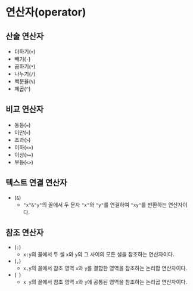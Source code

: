 # 연산자(operator)

## 산술 연산자

- 더하기(`+`)
- 빼기(`-`)
- 곱하기(`*`)
- 나누기(`/`)
- 백분율(`%`)
- 제곱(`^`)

## 비교 연산자

- 동등(`=`)
- 미만(`<`)
- 초과(`>`)
- 이하(`<=`)
- 이상(`>=`)
- 부등(`<>`)

## 텍스트 연결 연산자

- (`&`)
  - `"x"&"y"`의 꼴에서 두 문자 `"x"`와 `"y"`를 연결하여 `"xy"`를 반환하는 연산자이다.

## 참조 연산자

- (`:`)
  - `x:y`의 꼴에서 두 셀 `x`와 `y`의 그 사이의 모든 셀을 참조하는 연산자이다.
- (`,`)
  - `x,y`의 꼴에서 참조 영역 `x`와 `y`를 결합한 영역을 참조하는 논리합 연산자이다.
- (` `)
  - `x y`의 꼴에서 참조 영역 `x`와 `y`에 공통된 영역을 참조하는 논리곱 연산자이다.

<!-- TODO -->

